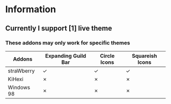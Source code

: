# Information
## Currently I support [1] live theme
### These addons may only work for specific themes

| Addons     |  Expanding Guild Bar | Circle Icons | Squareish Icons |
| ---------- | -------------------- | ------------ | --------------- |
| straWberry |         ✓           |      ✓       |        ✓        |
| KiHexi     |         ✗           |      ✗       |        ✗        |
| Windows 98 |         ✗           |      ✗       |        ✗        |
